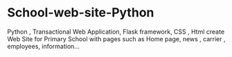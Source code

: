 # School-web-site-Python
Python , Transactional Web Application, Flask framework, CSS , Html create Web Site for Primary School with pages such as Home page, news , carrier , employees, information...
